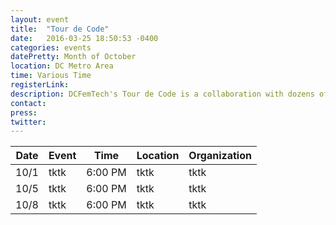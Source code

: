 ```yaml
---
layout: event
title:  "Tour de Code"
date:   2016-03-25 18:50:53 -0400
categories: events
datePretty: Month of October
location: DC Metro Area
time: Various Time
registerLink:
description: DCFemTech's Tour de Code is a collaboration with dozens of organizations (Women Who Code, Startup Weekend, Mission Launch and more) to help you advance your technical skills. Get ready for an October filled with workshops and events to help beginners learn how to code and design! Follow @DCFemTech for updates.
contact:
press:
twitter:
---
```



| Date |  Event | Time    | Location | Organization |
|------|--------|---------|----------|--------------|
| 10/1 | tktk   | 6:00 PM | tktk     | tktk         |
| 10/5 | tktk   | 6:00 PM | tktk     | tktk         |
| 10/8 | tktk   | 6:00 PM | tktk     | tktk         |